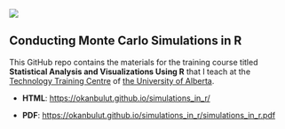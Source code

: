 ![](https://i.pinimg.com/originals/48/ad/fc/48adfcb298a71453e614b6ed964cc13e.jpg)

## Conducting Monte Carlo Simulations in R

This GitHub repo contains the materials for the training course titled **Statistical Analysis and Visualizations Using R** that I teach at the [Technology Training Centre](https://www.ualberta.ca/technology-training/) of [the University of Alberta](https://www.ualberta.ca/).  


* **HTML**: <https://okanbulut.github.io/simulations_in_r/>

* **PDF**: <https://okanbulut.github.io/simulations_in_r/simulations_in_r.pdf>
